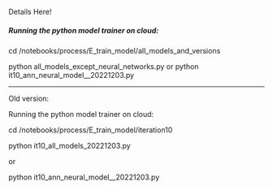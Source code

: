 Details Here!


##### Running the python model trainer on cloud:

cd /notebooks/process/E_train_model/all_models_and_versions

  
python all_models_except_neural_networks.py
or
python it10_ann_neural_model__20221203.py


-----

Old version:

Running the python model trainer on cloud:

cd /notebooks/process/E_train_model/iteration10

python it10_all_models_20221203.py 

or

python it10_ann_neural_model__20221203.py
